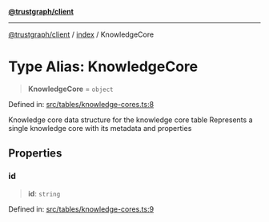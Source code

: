 [**@trustgraph/client**](../../README.md)

***

[@trustgraph/client](../../README.md) / [index](../README.md) / KnowledgeCore

# Type Alias: KnowledgeCore

> **KnowledgeCore** = `object`

Defined in: [src/tables/knowledge-cores.ts:8](https://github.com/trustgraph-ai/trustgraph-ts-client/blob/4700024d623d01d40c50072d60c021f3b6c60b54/src/tables/knowledge-cores.ts#L8)

Knowledge core data structure for the knowledge core table
Represents a single knowledge core with its metadata and properties

## Properties

### id

> **id**: `string`

Defined in: [src/tables/knowledge-cores.ts:9](https://github.com/trustgraph-ai/trustgraph-ts-client/blob/4700024d623d01d40c50072d60c021f3b6c60b54/src/tables/knowledge-cores.ts#L9)
